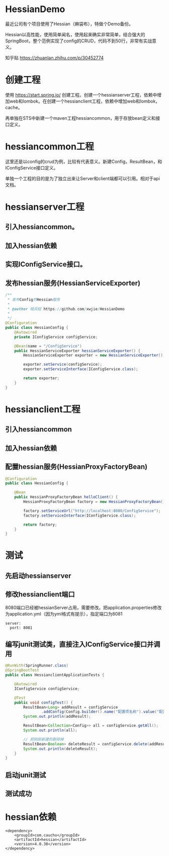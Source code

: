 # HessianDemo
最近公司有个项目使用了Hessian（麻袋布），特做个Demo备份。

Hessian以高性能，使用简单闻名，使用起来确实非常简单，结合强大的SpringBoot，整个范例实现了config的CRUD，代码不到50行，非常有实战意义。

知乎贴 https://zhuanlan.zhihu.com/p/30452774

# 创建工程

使用 https://start.spring.io/ 创建工程。创建一个hessianserver工程，依赖中增加web和lombok。在创建一个hessianclient工程，依赖中增加web和lombok，cache。

再单独在STS中新建一个maven工程hessiancommon，用于存放bean定义和接口定义。

# hessiancommon工程
这里还是以config的crud为例，比较有代表意义。新建Config，ResultBean，和IConfigService接口定义。

单独一个工程的目的是为了独立出来让Server和client端都可以引用。相对于api文档。

# hessianserver工程

## 引入hessiancommon。
## 加入hessian依赖
## 实现IConfigService接口。
## 发布hessian服务(HessianServiceExporter)
```Java
/**
 * 发布Config的Hessian服务
 * 
 * @author 晓风轻 https://github.com/xwjie/HessianDemo
 *
 */
@Configuration
public class HessianConfig {
	@Autowired
	private IConfigService configService;

	@Bean(name = "/ConfigService")
	public HessianServiceExporter hessianServiceExporter() {
		HessianServiceExporter exporter = new HessianServiceExporter();

		exporter.setService(configService);
		exporter.setServiceInterface(IConfigService.class);

		return exporter;
	}
}
```

# hessianclient工程

## 引入hessiancommon
## 加入hessian依赖
## 配置hessian服务(HessianProxyFactoryBean)
```Java
@Configuration
public class HessianConfig {

	@Bean
	public HessianProxyFactoryBean helloClient() {
		HessianProxyFactoryBean factory = new HessianProxyFactoryBean();

		factory.setServiceUrl("http://localhost:8080/ConfigService");
		factory.setServiceInterface(IConfigService.class);

		return factory;
	}
}
```

# 测试

## 先启动hessianserver
## 修改hessianclient端口
8080端口已经被hessianServer占用，需要修改。把application.properties修改为application.yml（因为yml格式有提示），指定端口为8081
```
server:
  port: 8081
```

## 编写junit测试类，直接注入IConfigService接口并调用

```Java
@RunWith(SpringRunner.class)
@SpringBootTest
public class HessianclientApplicationTests {

	@Autowired
	IConfigService configService;

	@Test
	public void configTest() {
		ResultBean<Long> addResult = configService
				.addConfig(Config.builder().name("配置项名称").value("配置项值").build());
		System.out.println(addResult);

		ResultBean<Collection<Config>> all = configService.getAll();
		System.out.println(all);

		// 把刚刚新建的删除掉
		ResultBean<Boolean> deleteResult = configService.delete(addResult.getData());
		System.out.println(deleteResult);
	}
}
```

## 启动junit测试
## 测试成功

# hessian依赖

```
<dependency>
    <groupId>com.caucho</groupId>
    <artifactId>hessian</artifactId>
    <version>4.0.38</version>
</dependency>
```